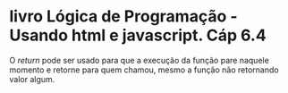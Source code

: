 # livro Lógica de Programação - Usando html e javascript. Cáp 6.4

O *return* pode ser usado para que a execução da função pare naquele momento e retorne para quem chamou, mesmo a função não retornando valor algum.